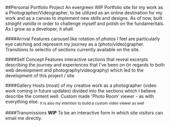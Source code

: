 ##Personal Portfolio Project
An evergreen WIP Portfolio site for my work as a Photographer/Videographer, to be utilized
as an online destination for my work and as a canvas to implement new skills and designs.
As of now, built _straight vanilla_ in order to challenge myself and polish on the 
fundamentals. As I grow as a developer, it shall.

####Arrival
Features carousel like rotation of photos I feel are particularly eye catching and represent
my journey as a (photo/video)grapher. Transitions to selectio of sections currently 
available on the site.

####Self Concept
Features interactive sections that reveal excerpts describing the journey and experiences
that I've been on (in regards to both web development and photography/videography) which
led to the development of this project / site

####Gallery
Hosts (most) of my creative work as a photographer (video work coming in future updates)
divided into the sections which I believe describe the content well. Custom made 'Photo 
Room' viewer - as with everything else. 
<sub>It is also my intention to build a custom video viewer as well</sub>

####Transmissions
**WIP**
To be an interactive form in which site visitors can email me directly. 
